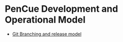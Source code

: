 # PenCue Development and Operational Model 



- [Git Branching and release model](git-branching-model)